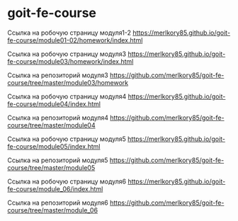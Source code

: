 # goit-fe-course
Ссылка на робочую страницу модуля1-2
https://merlkory85.github.io/goit-fe-course/module01-02/homework/index.html


Ссылка на робочую страницу модуля3
https://merlkory85.github.io/goit-fe-course/module03/homework/index.html

Ссылка на репозиторий модуля3
https://github.com/merlkory85/goit-fe-course/tree/master/module03/homework

Ссылка на робочую страницу модуля4
https://merlkory85.github.io/goit-fe-course/module04/index.html

Ссылка на репозиторий модуля4
https://github.com/merlkory85/goit-fe-course/tree/master/module04

Ссылка на робочую страницу модуля5
https://merlkory85.github.io/goit-fe-course/module05/index.html

Ссылка на репозиторий модуля5
https://github.com/merlkory85/goit-fe-course/tree/master/module05

Ссылка на робочую страницу модуля6
https://merlkory85.github.io/goit-fe-course/module_06/index.html

Ссылка на репозиторий модуля6
https://github.com/merlkory85/goit-fe-course/tree/master/module_06


